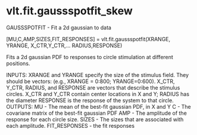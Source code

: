 # vlt.fit.gaussspotfit_skew

  GAUSSSPOTFIT - Fit a 2d gaussian to data
 
   [MU,C,AMP,SIZES,FIT_RESPONSES] = vlt.fit.gaussspotfit(XRANGE, YRANGE, X_CTR,Y_CTR,...
                        RADIUS,RESPONSE)
 
   Fits a 2d gaussian PDF to responses to circle stimulation at different positions.
 
   INPUTS:
     XRANGE and YRANGE specify the size of the stimulus field. They should be vectors:
     (e.g., XRANGE = 0:800; YRANGE=0:600).
     X_CTR, Y_CTR, RADIUS, and RESPONSE are vectors that describe the stimulus circles.
     X_CTR and Y_CTR contain center locations in X and Y; RADIUS has the diameter
     RESPONSE is the response of the system to that circle.
   OUTPUTS:
     MU - The mean of the best-fit gaussian PDF, in X and Y
     C  - The covariane matrix of the best-fit gaussian PDF
     AMP - The amplitude of the response for each circle size.
     SIZES - The sizes that are associated with each amplitude.
     FIT_RESPONSES - the fit responses

